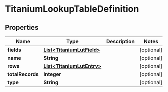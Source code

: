 

# TitaniumLookupTableDefinition


## Properties

| Name | Type | Description | Notes |
|------------ | ------------- | ------------- | -------------|
|**fields** | [**List&lt;TitaniumLutField&gt;**](TitaniumLutField.md) |  |  [optional] |
|**name** | **String** |  |  [optional] |
|**rows** | [**List&lt;TitaniumLutEntry&gt;**](TitaniumLutEntry.md) |  |  [optional] |
|**totalRecords** | **Integer** |  |  [optional] |
|**type** | **String** |  |  [optional] |



